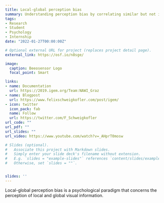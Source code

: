 ```yaml
---
title: Local-global perception bias
summary: Understanding perception bias by correlating similar but not identical local-global hierarchical shape tasks (Navon figures)
tags:
- Research
- Student
- Psychology
- Internship
date: "2022-01-27T00:00:00Z"

# Optional external URL for project (replaces project detail page).
external_link: https://osf.io/n8sge/

image:
  caption: Beeosensor Logo
  focal_point: Smart

links:
- name: Documentation
  url: https://2019.igem.org/Team:NAWI_Graz
- name: Blogpost
  url: https://www.felixschweigkofler.com/post/igem/
- icon: twitter
  icon_pack: fab
  name: Follow
  url: https://twitter.com/F_Schweigkofler
url_code: ""
url_pdf: ""
url_slides: ""
url_video: https://www.youtube.com/watch?v=_AHprT0mosw

# Slides (optional).
#   Associate this project with Markdown slides.
#   Simply enter your slide deck's filename without extension.
#   E.g. `slides = "example-slides"` references `content/slides/example-slides.md`.
#   Otherwise, set `slides = ""`.


slides: ''
---
```

Local-global perception bias is a psychological paradigm that concerns the perception of local and global visual information.